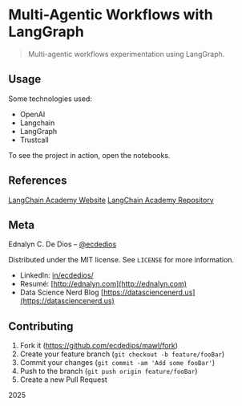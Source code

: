# Multi-Agentic Workflows with LangGraph

> Multi-agentic workflows experimentation using LangGraph.

## Usage

Some technologies used:

- OpenAI
- Langchain
- LangGraph
- Trustcall

To see the project in action, open the notebooks.

## References

[LangChain Academy Website](https://academy.langchain.com/)
[LangChain Academy Repository](https://github.com/langchain-ai/langchain-academy)

## Meta

Ednalyn C. De Dios – [@ecdedios](https://github.com/ecdedios)

Distributed under the MIT license. See `LICENSE` for more information.

- LinkedIn: [in/ecdedios/](https://www.linkedin.com/in/ecdedios/)
- Resumé: [http://ednalyn.com](http://ednalyn.com)
- Data Science Nerd Blog [https://datasciencenerd.us](https://datasciencenerd.us)

## Contributing

1. Fork it (<https://github.com/ecdedios/mawl/fork>)
2. Create your feature branch (`git checkout -b feature/fooBar`)
3. Commit your changes (`git commit -am 'Add some fooBar'`)
4. Push to the branch (`git push origin feature/fooBar`)
5. Create a new Pull Request

2025
